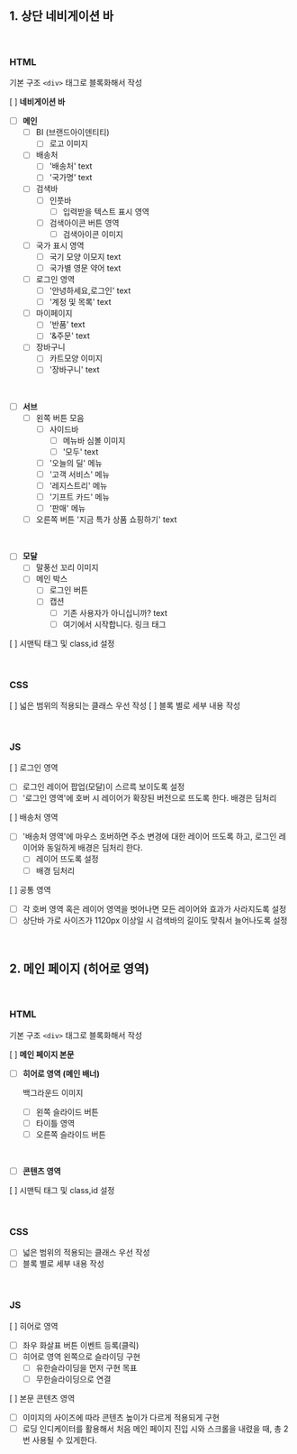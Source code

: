 ## 1. **상단 네비게이션 바**

<br>

### **HTML**

기본 구조 `<div>` 태그로 블록화해서 작성

[ ] **네비게이션 바**

- [ ] **메인**
  - [ ] BI (브랜드아이덴티티)
    - [ ] 로고 이미지
  - [ ] 배송처
    - [ ] '배송처' text
    - [ ] '국가명' text
  - [ ] 검색바
    - [ ] 인풋바
      - [ ] 입력받을 텍스트 표시 영역
    - [ ] 검색아이콘 버튼 영역
      - [ ] 검색아이콘 이미지
  - [ ] 국가 표시 영역
    - [ ] 국기 모양 이모지 text
    - [ ] 국가별 영문 약어 text
  - [ ] 로그인 영역
    - [ ] '안녕하세요,로그인' text
    - [ ] '계정 및 목록' text
  - [ ] 마이페이지
    - [ ] '반품' text
    - [ ] '&주문' text
  - [ ] 장바구니
    - [ ] 카트모양 이미지
    - [ ] '장바구니' text

<br>

- [ ] **서브**
  - [ ] 왼쪽 버튼 모음
    - [ ] 사이드바
      - [ ] 메뉴바 심볼 이미지
      - [ ] '모두' text
    - [ ] '오늘의 딜' 메뉴
    - [ ] '고객 서비스' 메뉴
    - [ ] '레지스트리' 메뉴
    - [ ] '기프트 카드' 메뉴
    - [ ] '판매' 메뉴
  - [ ] 오른쪽 버튼 '지금 특가 상품 쇼핑하기' text

<br>

- [ ] **모달**
  - [ ] 말풍선 꼬리 이미지
  - [ ] 메인 박스
    - [ ] 로그인 버튼
    - [ ] 캡션
      - [ ] 기존 사용자가 아니십니까? text
      - [ ] 여기에서 시작합니다. 링크 태그

[ ] 시맨틱 태그 및 class,id 설정

<br>

### **CSS**

[ ] 넓은 범위의 적용되는 클래스 우선 작성
[ ] 블록 별로 세부 내용 작성

<br>

### **JS**

[ ] 로그인 영역

- [ ] 로그인 레이어 팝업(모달)이 스르륵 보이도록 설정
- [ ] '로그인 영역'에 호버 시 레이어가 확장된 버전으로 뜨도록 한다. 배경은 딤처리

[ ] 배송처 영역

- [ ] '배송처 영역'에 마우스 호버하면 주소 변경에 대한 레이어 뜨도록 하고, 로그인 레이어와 동일하게 배경은 딤처리 한다.
  - [ ] 레이어 뜨도록 설정
  - [ ] 배경 딤처리

[ ] 공통 영역

- [ ] 각 호버 영역 혹은 레이어 영역을 벗어나면 모든 레이어와 효과가 사라지도록 설정
- [ ] 상단바 가로 사이즈가 1120px 이상일 시 검색바의 길이도 맞춰서 늘어나도록 설정

<br>

## 2. **메인 페이지 (히어로 영역)**

<br>

### **HTML**

기본 구조 `<div>` 태그로 블록화해서 작성

[ ] **메인 페이지 본문**

- [ ] **히어로 영역 (메인 배너)**

  백그라운드 이미지

  - [ ] 왼쪽 슬라이드 버튼
  - [ ] 타이틀 영역
  - [ ] 오른쪽 슬라이드 버튼

<br>

- [ ] **콘텐츠 영역**

[ ] 시맨틱 태그 및 class,id 설정

<br>

### **CSS**

- [ ] 넓은 범위의 적용되는 클래스 우선 작성
- [ ] 블록 별로 세부 내용 작성

<br>

### **JS**

[ ] 히어로 영역

- [ ] 좌우 화살표 버튼 이벤트 등록(클릭)
- [ ] 히어로 영역 왼쪽으로 슬라이딩 구현
  - [ ] 유한슬라이딩을 먼저 구현 목표
  - [ ] 무한슬라이딩으로 연결

[ ] 본문 콘텐츠 영역

- [ ] 이미지의 사이즈에 따라 콘텐츠 높이가 다르게 적용되게 구현
- [ ] 로딩 인디케이터를 활용해서 처음 메인 페이지 진입 시와 스크롤을 내렸을 때, 총 2번 사용될 수 있게한다.
